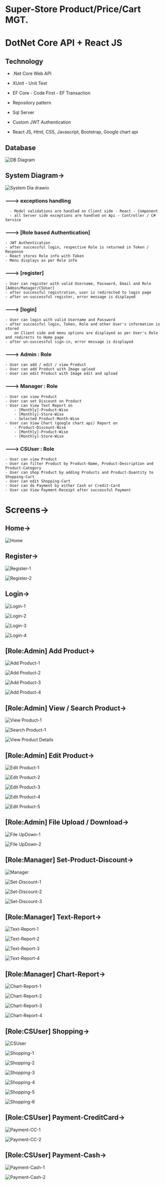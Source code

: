 # Super-Store Product/Price/Cart MGT.

# DotNet Core API + React JS

Technology
----------
- .Net Core Web API

- XUnit - Unit Test

- EF Core - Code First - EF Transaction

- Repository pattern

- Sql Server

- Custom JWT Authentication

- React JS, Html, CSS, Javascript, Bootstrap, Google chart api


## Database

![DB Diagram](https://user-images.githubusercontent.com/26190114/138001679-781fc487-2e7c-446f-ab8d-9a9be3e48db1.PNG)


## System Diagram->

![System Dia drawio](https://user-images.githubusercontent.com/26190114/142509333-706c9f3d-9a86-4f5c-946b-2dabe32a8f11.png)


### ---> exceptions handling

	  - Model validations are handled on Client side - React - Component
	  - all Server side exceptions are handled on Api - Controller / C# Service
    
### ---> [Role based Authentication]

	- JWT Authentication
	- after successful login, respective Role is returned in Token / Response
	- React stores Role info with Token
	- Menu displays as per Role info
	
	
### ---> [register]

	- User can register with valid Username, Password, Email and Role [Admin/Manager/CSUser]
	- after successful registration, user is redirected to login page
	- after un-successful register, error message is displayed 


### ---> [login]

	- User can login with valid Username and Password
	- after successful login, Token, Role and other User's information is stored
		on Client side and menu options are displayed as per User's Role and redirects to Home page
	- after un-successful sign-in, error message is displayed 
    
### ---> Admin : Role

	- User can add / edit / view Product
	- User can add Product with Image upload
	- User can edit Product with Image edit and upload 
	
### ---> Manager : Role

	- User can view Product
	- User can set Discount on Product 
	- User can View Text Report on
		- [Monthly]-Product-Wise
   		- [Monthly]-Store-Wise
   		- Selected Product-Month-Wise
	- User can View Chart (google chart api) Report on
		- Product-Discount-Wise
   		- [Monthly]-Product-Wise
   		- [Monthly]-Store-Wise
	
### ---> CSUser : Role

	- User can view Product
	- User can filter Product by Product-Name, Product-Description and Product-Category
	- User can shop Product by adding Products and Product-Quantity to Shopping-Cart
	- User can edit Shopping-Cart
	- User can do Payment by either Cash or Credit-Card
	- User can View Payment-Receipt after successful Payment
	
	
# Screens->

## Home->

![Home](https://user-images.githubusercontent.com/26190114/142500848-883e94b7-737b-4d2c-9dd6-bab470ffa36f.PNG)


## Register->

![Register-1](https://user-images.githubusercontent.com/26190114/142500871-2f0342e6-6191-47e6-abc8-07a134f5fff2.PNG)

![Register-2](https://user-images.githubusercontent.com/26190114/142500883-a5378e73-0cf3-4095-b4eb-d41c2d487724.PNG)


## Login->

![Login-1](https://user-images.githubusercontent.com/26190114/142500935-5e77b8df-51ff-46aa-b451-1c0b55422be6.PNG)

![Login-2](https://user-images.githubusercontent.com/26190114/142500947-574ed3fe-52c8-4731-a73a-0e6d9043f57e.PNG)

![Login-3](https://user-images.githubusercontent.com/26190114/142500962-c10000bd-815c-4439-b4d9-e3bd4ff668c8.PNG)

![Login-4](https://user-images.githubusercontent.com/26190114/142500978-16999447-6b44-4d49-9e3a-e549b78e1294.PNG)


## [Role:Admin] Add Product->

![Add Product-1](https://user-images.githubusercontent.com/26190114/142501016-00df45a5-3341-4520-939e-0b37d8a694eb.PNG)

![Add Product-2](https://user-images.githubusercontent.com/26190114/142501020-dc4677dc-0e12-4d3e-9a83-361f87c44ce2.PNG)

![Add Product-3](https://user-images.githubusercontent.com/26190114/142501026-67ad3e84-ef74-4540-98c2-03e0a5de9bb9.PNG)

![Add Product-4](https://user-images.githubusercontent.com/26190114/142501038-f6da9604-92e9-4485-9e2a-18e4877d944b.PNG)

## [Role:Admin] View / Search Product->

![View Product-1](https://user-images.githubusercontent.com/26190114/142501126-013fe00a-2898-4c0b-8d01-d3c07b7b06ca.PNG)

![Search Product-1](https://user-images.githubusercontent.com/26190114/142501147-6d82a842-2f58-4c9d-a4ee-b4482d3c5bce.PNG)

![View Product Details](https://user-images.githubusercontent.com/26190114/142501161-c6240770-d141-4c76-ab9d-69777aed7376.PNG)


## [Role:Admin] Edit Product->

![Edit Product-1](https://user-images.githubusercontent.com/26190114/142501230-271fc9ae-0da2-45c5-82f4-d1b442c5205f.PNG)

![Edit Product-2](https://user-images.githubusercontent.com/26190114/142501248-4fdb614d-af49-4615-ae74-074ba226aa37.PNG)

![Edit Product-3](https://user-images.githubusercontent.com/26190114/142501271-a125354f-f90f-43cf-ad49-1bbeae115e35.PNG)

![Edit Product-4](https://user-images.githubusercontent.com/26190114/142501280-99d55d61-cf86-4149-afbb-926ebb481920.PNG)

![Edit Product-5](https://user-images.githubusercontent.com/26190114/142501289-85c03a35-8d25-4306-b508-ef4fb867a6e2.PNG)


## [Role:Admin] File Upload / Download->

![File UpDown-1](https://user-images.githubusercontent.com/26190114/142501332-897c05db-9be1-458a-9b22-34e5870fc521.PNG)

![File UpDown-2](https://user-images.githubusercontent.com/26190114/142501342-04fccd0e-2b6a-4d21-be85-6930a645b949.PNG)


## [Role:Manager] Set-Product-Discount->

![Manager](https://user-images.githubusercontent.com/26190114/142501521-afa3c4a2-0ce0-4ad2-bcdd-12350b247d85.PNG)

![Set-Discount-1](https://user-images.githubusercontent.com/26190114/142501638-89ca8fd1-979f-4d94-9fea-8b8b1baf0a64.PNG)

![Set-Discount-2](https://user-images.githubusercontent.com/26190114/142501648-6e374043-5843-48bf-bc98-3aa92666a3df.PNG)

![Set-Discount-3](https://user-images.githubusercontent.com/26190114/142501660-b256047e-205c-4ca1-b0dd-db9ff87336b5.PNG)


## [Role:Manager] Text-Report->

![Text-Report-1](https://user-images.githubusercontent.com/26190114/142501793-c5107668-9670-4890-8243-32d0fa8da3f4.PNG)

![Text-Report-2](https://user-images.githubusercontent.com/26190114/142501813-f06c29b9-0150-4d59-9e54-6f06c91beec4.PNG)

![Text-Report-3](https://user-images.githubusercontent.com/26190114/142501820-c30dcbc4-b6c3-4bda-b64e-5b5d9a6f5de2.PNG)

![Text-Report-4](https://user-images.githubusercontent.com/26190114/142501824-bd0e0e64-0127-4e49-b1a9-8dd10898914b.PNG)


## [Role:Manager] Chart-Report->

![Chart-Report-1](https://user-images.githubusercontent.com/26190114/142501856-880ddbf3-38bc-4a32-87b3-2ce72f9f9eb4.PNG)

![Chart-Report-2](https://user-images.githubusercontent.com/26190114/142501868-eb823846-e428-4650-a209-98d957bc35a9.PNG)

![Chart-Report-3](https://user-images.githubusercontent.com/26190114/142501875-0c684fc0-358a-4bd5-9d08-d4e58cccae99.PNG)

![Chart-Report-4](https://user-images.githubusercontent.com/26190114/142501880-06f97caa-5a88-4b90-880e-ed5c59205fd5.PNG)


## [Role:CSUser] Shopping->

![CSUser](https://user-images.githubusercontent.com/26190114/142501979-f9dffebd-c163-47ff-b76d-2c0608374171.PNG)

![Shopping-1](https://user-images.githubusercontent.com/26190114/142501997-b596252c-5773-4ea7-b15f-605258b4de7b.PNG)

![Shopping-2](https://user-images.githubusercontent.com/26190114/142502003-82928666-379d-4878-bb5a-8d77b85e196e.PNG)

![Shopping-3](https://user-images.githubusercontent.com/26190114/142502016-40e219db-d971-411c-814e-be6fb8ce0d0c.PNG)

![Shopping-4](https://user-images.githubusercontent.com/26190114/142502030-e06dd2f8-b4b2-46ce-9ecf-dfec5330a68f.PNG)

![Shopping-5](https://user-images.githubusercontent.com/26190114/142502037-84cbf095-1d0f-4654-974e-b06a29f5be3b.PNG)

![Shopping-6](https://user-images.githubusercontent.com/26190114/142502053-522b299a-748f-43ca-8360-9558787e04b4.PNG)


## [Role:CSUser] Payment-CreditCard->

![Payment-CC-1](https://user-images.githubusercontent.com/26190114/142502172-e9589c02-d189-460b-a80e-2c16319febfe.PNG)

![Payment-CC-2](https://user-images.githubusercontent.com/26190114/142502186-06fd2a79-892e-49b9-8e06-6d09956858c5.PNG)


## [Role:CSUser] Payment-Cash->

![Payment-Cash-1](https://user-images.githubusercontent.com/26190114/142502235-5e2b3184-cfdb-4d0c-8edd-ceac516e58e9.PNG)

![Payment-Cash-2](https://user-images.githubusercontent.com/26190114/142502242-32487b5e-1903-4c0c-bffe-ccf1030a4eb0.PNG)









